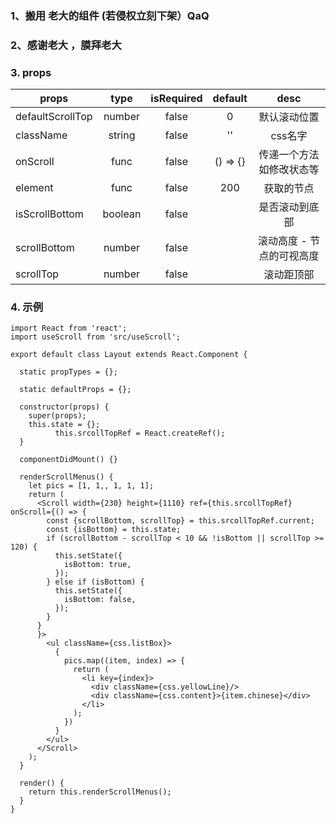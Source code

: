 ### 1、搬用 老大的组件 (若侵权立刻下架）QaQ 

### 2、感谢老大 ，膜拜老大

### 3. props

 props | type | isRequired | default | desc 
 ------- | :-------: | :-------: | :-------: | :-------: 
 defaultScrollTop | number | false | 0 | 默认滚动位置 
 className | string | false | '' |css名字
 onScroll | func | false | () => {} |传递一个方法如修改状态等
 element | func | false | 200 | 获取的节点 
 isScrollBottom | boolean | false |  | 是否滚动到底部 
 scrollBottom | number | false |  | 滚动高度 - 节点的可视高度 
 scrollTop | number | false |  | 滚动距顶部 

### 

### 4. 示例

```react
import React from 'react';
import useScroll from 'src/useScroll';

export default class Layout extends React.Component {

  static propTypes = {};

  static defaultProps = {};

  constructor(props) {
    super(props);
    this.state = {};
          this.srcollTopRef = React.createRef();
  }

  componentDidMount() {}

  renderScrollMenus() {
    let pics = [1, 1,, 1, 1, 1];
    return (
      <Scroll width={230} height={1110} ref={this.srcollTopRef} onScroll={() => {
        const {scrollBottom, scrollTop} = this.srcollTopRef.current;
        const {isBottom} = this.state;
        if (scrollBottom - scrollTop < 10 && !isBottom || scrollTop >= 120) {
          this.setState({
            isBottom: true,
          });
        } else if (isBottom) {
          this.setState({
            isBottom: false,
          });
        }
      }
      }>
        <ul className={css.listBox}>
          {
            pics.map((item, index) => {
              return (
                <li key={index}>
                  <div className={css.yellowLine}/>
                  <div className={css.content}>{item.chinese}</div>
                </li>
              );
            })
          }
        </ul>
      </Scroll>
    );
  }

  render() {
    return this.renderScrollMenus();
  }
}
```

